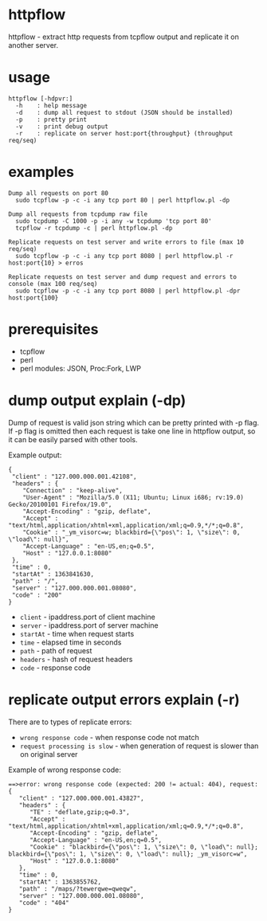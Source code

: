 httpflow
========

httpflow - extract http requests from tcpflow output and replicate it on another server.

usage
========
```
httpflow [-hdpvr:]
  -h    : help message
  -d    : dump all request to stdout (JSON should be installed)
  -p    : pretty print
  -v    : print debug output
  -r    : replicate on server host:port{throughput} (throughput req/seq)
```

examples
========
```
Dump all requests on port 80
  sudo tcpflow -p -c -i any tcp port 80 | perl httpflow.pl -dp

Dump all requests from tcpdump raw file
  sudo tcpdump -C 1000 -p -i any -w tcpdump 'tcp port 80'
  tcpflow -r tcpdump -c | perl httpflow.pl -dp

Replicate requests on test server and write errors to file (max 10 req/seq)
  sudo tcpflow -p -c -i any tcp port 8080 | perl httpflow.pl -r host:port{10} > erros

Replicate requests on test server and dump request and errors to console (max 100 req/seq)
  sudo tcpflow -p -c -i any tcp port 8080 | perl httpflow.pl -dpr host:port{100}

```

prerequisites
========
* tcpflow
* perl 
* perl modules: JSON, Proc:Fork, LWP

dump output explain (-dp)
========
Dump of request is valid json string which can be pretty printed with -p flag. 
If -p flag is omitted then each request is take one line in httpflow output, so
it can be easily parsed with other tools.

Example output:
```
{
 "client" : "127.000.000.001.42108",
 "headers" : {
    "Connection" : "keep-alive",
    "User-Agent" : "Mozilla/5.0 (X11; Ubuntu; Linux i686; rv:19.0) Gecko/20100101 Firefox/19.0",
    "Accept-Encoding" : "gzip, deflate",
    "Accept" : "text/html,application/xhtml+xml,application/xml;q=0.9,*/*;q=0.8",
    "Cookie" : "_ym_visorc=w; blackbird={\"pos\": 1, \"size\": 0, \"load\": null}",
    "Accept-Language" : "en-US,en;q=0.5",
    "Host" : "127.0.0.1:8080"
 },
 "time" : 0,
 "startAt" : 1363841630,
 "path" : "/",
 "server" : "127.000.000.001.08080",
 "code" : "200"
}
```    

* ```client```  - ipaddress.port of client machine
* ```server```  - ipaddress.port of server machine
* ```startAt``` - time when request starts
* ```time```    - elapsed time in seconds
* ```path```    - path of request
* ```headers``` - hash of request headers
* ```code```    - response code

replicate output errors explain (-r)
========
There are to types of replicate errors:
* ```wrong response code``` - when response code not match
* ```request processing is slow``` - when generation of request is slower than on original server

Example of wrong response code:
```
==>error: wrong response code (expected: 200 != actual: 404), request:
{
   "client" : "127.000.000.001.43827",
   "headers" : {
      "TE" : "deflate,gzip;q=0.3",
      "Accept" : "text/html,application/xhtml+xml,application/xml;q=0.9,*/*;q=0.8",
      "Accept-Encoding" : "gzip, deflate",
      "Accept-Language" : "en-US,en;q=0.5",
      "Cookie" : "blackbird={\"pos\": 1, \"size\": 0, \"load\": null}; blackbird={\"pos\": 1, \"size\": 0, \"load\": null}; _ym_visorc=w",
      "Host" : "127.0.0.1:8080"
   },
   "time" : 0,
   "startAt" : 1363855762,
   "path" : "/maps/?tewerqwe=qweqw",
   "server" : "127.000.000.001.08080",
   "code" : "404"
}
```
